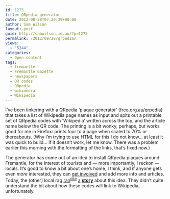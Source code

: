 ```yaml
---
id: 1275
title: QRpedia generator
date: 2012-08-28T07:20:39+00:00
author: Sam Wilson
layout: post
guid: http://samwilson.id.au/?p=1275
permalink: /2012/08/28/qrpedia/
views:
  - "5244"
categories:
  - Open content
tags:
  - fremantle
  - Fremantle Gazette
  - newspapers
  - QR codes
  - QRpedia
  - wikimedia
  - Wikipedia
---
```

I’ve been tinkering with a QRpedia ‘plaque generator’ ([freo.org.au/qrpedia](http://freo.org.au/qrpedia/)) that takes a list of Wikipedia page names as input and spits out a printable set of QRpedia codes with ‘Wikipedia’ written across the top, and the article name below the QR code. The printing is a bit wonky, perhaps, but works good for me in Firefox: prints four to a page when scaled to 70% or thereabouts. (Why I’m trying to use HTML for this I do not know… at least it was quick to build… if it doesn’t work, let me know. There was a problem earlier this morning with the formatting of the links, that’s fixed now.)

The generator has come out of an idea to install QRpedia plaques around Fremantle, for the interest of tourists and — more importantly, I reckon — locals. It’s good to know a bit about one’s home, I think, and if anyone gets even _more_ interested, they can [get involved](http://en.wikipedia.org/wiki/Wikipedia:Introduction "Introduction to Wikipedia") and add more info and articles. Today, the (other) local rag [ran](http://fremantle.inmycommunity.com.au/news-and-views/local-news/Multimedia-gallery-plan/7630270/ "Article on the Gazette website")<sup><a href="/wp-content/uploads/2012/08/gazette/" title="My local archive of that page">cite</a></sup> [a](/wp-content/uploads/2012/08/gazette_p1.png "Page 1 intro (here for archival reasons only)") **[story](/wp-content/uploads/2012/08/gazette_p5.png "The article as it appeared in the print edition")** about this idea. They didn’t quite understand the bit about how these codes will link to Wikipedia, unfortunately.